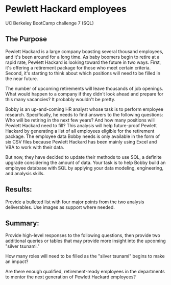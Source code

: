 # Pewlett Hackard employees
UC Berkeley BootCamp challenge 7 (SQL)

## The Purpose
Pewlett Hackard is a large company boasting several thousand employees, and it's been around for a long time. As baby boomers begin to retire at a rapid rate, Pewlett Hackard is looking toward the future in two ways. First, it's offering a retirement package for those who meet certain criteria. Second, it's starting to think about which positions will need to be filled in the near future.

The number of upcoming retirements will leave thousands of job openings. What would happen to a company if they didn't look ahead and prepare for this many vacancies? It probably wouldn't be pretty.

Bobby is an up-and-coming HR analyst whose task is to perform employee research. Specifically, he needs to find answers to the following questions: Who will be retiring in the next few years? And how many positions will Pewlett Hackard need to fill? This analysis will help future-proof Pewlett Hackard by generating a list of all employees eligible for the retirement package. The employee data Bobby needs is only available in the form of six CSV files because Pewlett Hackard has been mainly using Excel and VBA to work with their data.

But now, they have decided to update their methods to use SQL, a definite upgrade considering the amount of data. Your task is to help Bobby build an employee database with SQL by applying your data modeling, engineering, and analysis skills.

## Results: 

Provide a bulleted list with four major points from the two analysis deliverables. Use images as support where needed.

## Summary: 

Provide high-level responses to the following questions, then provide two additional queries or tables that may provide more insight into the upcoming "silver tsunami."

How many roles will need to be filled as the "silver tsunami" begins to make an impact?

Are there enough qualified, retirement-ready employees in the departments to mentor the next generation of Pewlett Hackard employees?
